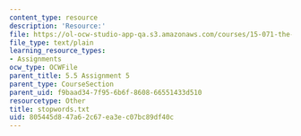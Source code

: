 ```yaml
---
content_type: resource
description: 'Resource:'
file: https://ol-ocw-studio-app-qa.s3.amazonaws.com/courses/15-071-the-analytics-edge-spring-2017/805445d847a62c67ea3ec07bc89df40c_stopwords.txt
file_type: text/plain
learning_resource_types:
- Assignments
ocw_type: OCWFile
parent_title: 5.5 Assignment 5
parent_type: CourseSection
parent_uid: f9baad34-7f95-6b6f-8608-66551433d510
resourcetype: Other
title: stopwords.txt
uid: 805445d8-47a6-2c67-ea3e-c07bc89df40c
---
```

